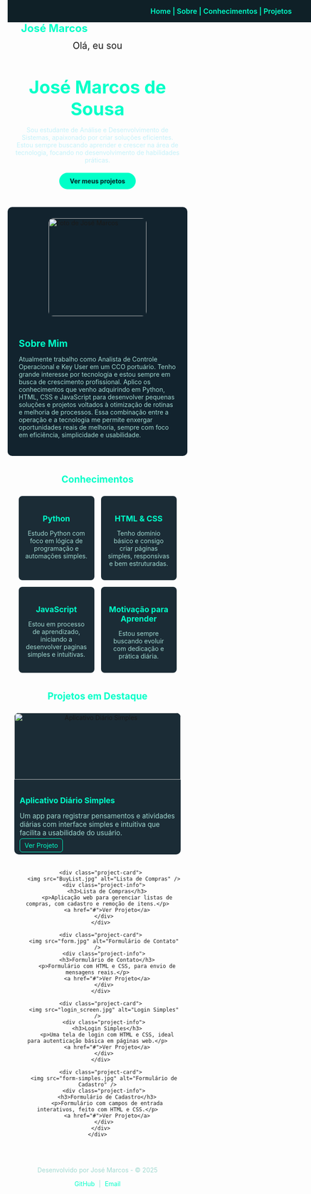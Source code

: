 <!DOCTYPE html>
<html lang="pt-br">
<head>
  <meta charset="UTF-8" />
  <meta name="viewport" content="width=device-width, initial-scale=1" />
  <title>Portfólio - José Marcos</title>
  <style>
    * {
      margin: 0;
      padding: 0;
      box-sizing: border-box;
    }

    body {
      font-family: Arial, sans-serif;
      background: linear-gradient(90deg, #2c5364, #203a43, #0f2027);
      color: #fff;
      padding-top: 70px;
      line-height: 1.5;
    }

    header {
      position: fixed;
      top: 0;
      width: 100%;
      background: #0f2027;
      padding: 15px 30px;
      display: flex;
      justify-content: center;
      gap: 30px;
    }

    header h1 {
      position: absolute;
      left: 30px;
      color: #00ffc8;
      font-size: 1.5rem;
    }

    nav a {
      color: #00ffc8;
      text-decoration: none;
      font-weight: 600;
      font-size: 1rem;
    }

    nav a:hover {
      text-decoration: underline;
    }

    section {
      max-width: 900px;
      margin: 40px auto;
      padding: 0 15px;
      text-align: center;
    }

    #hero h1 {
      font-size: 2.5rem;
      margin-bottom: 10px;
      color: #00ffc8;
    }

    #hero h2 {
      font-weight: 400;
      margin-bottom: 15px;
    }

    #hero p {
      color: #c4f1f9;
      margin-bottom: 20px;
    }

    #hero a {
      display: inline-block;
      background: #00ffc8;
      color: #022;
      font-weight: 700;
      padding: 10px 24px;
      border-radius: 20px;
      text-decoration: none;
    }

    #about {
      background: #12232e;
      border-radius: 10px;
      padding: 25px;
      display: flex;
      flex-wrap: wrap;
      justify-content: center;
      gap: 20px;
      text-align: left;
    }

    #about img {
      width: 220px;
      border-radius: 10px;
    }

    .about-text {
      max-width: 560px;
      color: #a1d9d1;
    }

    .about-text h2 {
      color: #00ffc8;
      margin-bottom: 10px;
    }

    #skills h2, #projects h2 {
      color: #00ffc8;
      margin-bottom: 25px;
    }

    .skills-list {
      display: flex;
      flex-wrap: wrap;
      gap: 15px;
      justify-content: center;
    }

    .skill-item {
      background: #1b2c36;
      padding: 15px;
      border-radius: 8px;
      width: 170px;
      color: #a1d9d1;
      text-align: center;
    }

    .skill-item h3 {
      color: #00ffc8;
      margin-bottom: 8px;
      font-size: 1.1rem;
    }

    .projects-grid {
      display: grid;
      grid-template-columns: repeat(auto-fit, minmax(260px, 1fr));
      gap: 20px;
    }

    .project-card {
      background: #1b2c36;
      border-radius: 10px;
      overflow: hidden;
    }

    .project-card img {
      width: 100%;
      height: 150px;
      object-fit: cover;
    }

    .project-info {
      padding: 12px;
      text-align: left;
    }

    .project-info h3 {
      color: #00ffc8;
      margin-bottom: 8px;
      font-size: 1.1rem;
    }

    .project-info p {
      color: #a1d9d1;
      font-size: 0.95rem;
      margin-bottom: 10px;
    }

    .project-info a {
      color: #00ffc8;
      border: 1px solid #00ffc8;
      padding: 6px 10px;
      border-radius: 6px;
      text-decoration: none;
      font-size: 0.9rem;
    }

    footer {
      margin: 50px 0 20px;
      text-align: center;
      color: #a1d9d1;
    }

    footer a {
      color: #00ffc8;
      text-decoration: none;
      margin: 0 5px;
    }

    @media (max-width: 700px) {
      #about {
        flex-direction: column;
        text-align: center;
      }

      .about-text {
        max-width: 100%;
      }
    }
  </style>
</head>
<body>

  <header>
    <h1>José Marcos</h1>
    <nav>
      <a href="#hero">Home |</a>
      <a href="#about">Sobre |</a>
      <a href="#skills">Conhecimentos |</a>
      <a href="#projects">Projetos </a>
    </nav>
  </header>

  <section id="hero">
    <h2>Olá, eu sou</h2>
    <h1>José Marcos de Sousa</h1>
    <p>Sou estudante de Análise e Desenvolvimento de Sistemas, apaixonado por criar soluções eficientes. Estou sempre buscando aprender e crescer na área de tecnologia, focando no desenvolvimento de habilidades práticas.</p>
    <a href="#projects">Ver meus projetos</a>
  </section>

  <section id="about">
    <img src="foto.jpg" alt="Foto de José Marcos" />
    <div class="about-text">
      <h2>Sobre Mim</h2>
      <p>Atualmente trabalho como Analista de Controle Operacional e Key User em um CCO portuário. Tenho grande interesse por tecnologia e estou sempre em busca de crescimento profissional.
Aplico os conhecimentos que venho adquirindo em Python, HTML, CSS e JavaScript para desenvolver pequenas soluções e projetos voltados à otimização de rotinas e melhoria de processos.
Essa combinação entre a operação e a tecnologia me permite enxergar oportunidades reais de melhoria, sempre com foco em eficiência, simplicidade e usabilidade.</p>
    </div>
  </section>

  <section id="skills">
    <h2>Conhecimentos</h2>
    <div class="skills-list">
      <div class="skill-item">
        <h3>Python</h3>
        <p>Estudo Python com foco em lógica de programação e automações simples.</p>
      </div>
      <div class="skill-item">
        <h3>HTML & CSS</h3>
        <p>Tenho domínio básico e consigo criar páginas simples, responsivas e bem estruturadas.</p>
      </div>
      <div class="skill-item">
        <h3>JavaScript</h3>
        <p>Estou em processo de aprendizado, iniciando a desenvolver paginas simples e intuitivas.</p>
      </div>
      <div class="skill-item">
        <h3>Motivação para Aprender</h3>
        <p>Estou sempre buscando evoluir com dedicação e prática diária.</p>
      </div>
    </div>
  </section>

  <section id="projects">
    <h2>Projetos em Destaque</h2>
    <div class="projects-grid">
      <div class="project-card">
        <img src="diário.png" alt="Aplicativo Diário Simples" />
        <div class="project-info">
          <h3>Aplicativo Diário Simples</h3>
          <p>Um app para registrar pensamentos e atividades diárias com interface simples e intuitiva que facilita a usabilidade do usuário.</p>
          <a href="#">Ver Projeto</a>
        </div>
      </div>

      <div class="project-card">
        <img src="BuyList.jpg" alt="Lista de Compras" />
        <div class="project-info">
          <h3>Lista de Compras</h3>
          <p>Aplicação web para gerenciar listas de compras, com cadastro e remoção de itens.</p>
          <a href="#">Ver Projeto</a>
        </div>
      </div>

      <div class="project-card">
        <img src="form.jpg" alt="Formulário de Contato" />
        <div class="project-info">
          <h3>Formulário de Contato</h3>
          <p>Formulário com HTML e CSS, para envio de mensagens reais.</p>
          <a href="#">Ver Projeto</a>
        </div>
      </div>

      <div class="project-card">
        <img src="login_screen.jpg" alt="Login Simples" />
        <div class="project-info">
          <h3>Login Simples</h3>
          <p>Uma tela de login com HTML e CSS, ideal para autenticação básica em páginas web.</p>
          <a href="#">Ver Projeto</a>
        </div>
      </div>

      <div class="project-card">
        <img src="form-simples.jpg" alt="Formulário de Cadastro" />
        <div class="project-info">
          <h3>Formulário de Cadastro</h3>
          <p>Formulário com campos de entrada interativos, feito com HTML e CSS.</p>
          <a href="#">Ver Projeto</a>
        </div>
      </div>
    </div>
  </section>

  <footer>
    <p>Desenvolvido por José Marcos - © 2025</p>
    <p>
      <a href="https://github.com/seuusuario" target="_blank">GitHub</a> | 
      <a href="mailto:seuemail@dominio.com">Email</a>
    </p>
  </footer>

</body>
</html>
